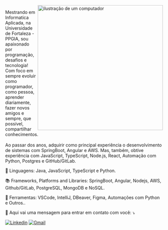 <img src="https://i2.wp.com/allhtaccess.info/wp-content/uploads/2018/03/programming.gif?fit=1281%2C716&ssl=1" alt="ilustração de um computador" min-width="400px" max-width="400px" width="400px" align="right">

<p align="left"> 
  Mestrando em Informatica Aplicada, na Universidade de Fortaleza - PPGIA, sou apaixonado por programação, desafios e tecnologia! Com foco em sempre evoluir como programador, como pessoa, aprender diariamente, fazer novos amigos e sempre, que possível, compartilhar conhecimentos.
  <br>
  <br>
  Ao passar dos anos, adquirir como principal experiência o desenvolvimento de sistemas com SpringBoot, Angular e AWS. Mas, também, obtive experiência com JavaScript, TypeScript, Node.js, React, Automação com Python, Postgres e GitHub/GitLab.
</p>

<p align="left">
  🦄 Linguagens: Java, JavaScript, TypeScript e Python.
</p>

<p align="left">
  📚 Frameworks, Platforms and Libraries: SpringBoot, Angular, Nodejs, AWS, Github/GitLab, PostgreSQL, MongoDB e NoSQL.
</p>

<p align="left">
  💼 Ferramentas: VSCode, IntelliJ, DBeaver, Figma, Automações com Python e Outros..
</p>

<p align="left">
  💌 Aqui vai uma mensagem para entrar em contato com você: ⤵️
</p>

[![Linkedin](https://img.shields.io/badge/-LinkedIn-blue?style=flat&logo=Linkedin&logoColor=white)](https://www.linkedin.com/in/jvrodrigs/)
[![Gmail](https://img.shields.io/badge/-Gmail-c14438?style=flat&logo=Gmail&logoColor=white)](mailto:jvrodrigs@gmail.com) 

